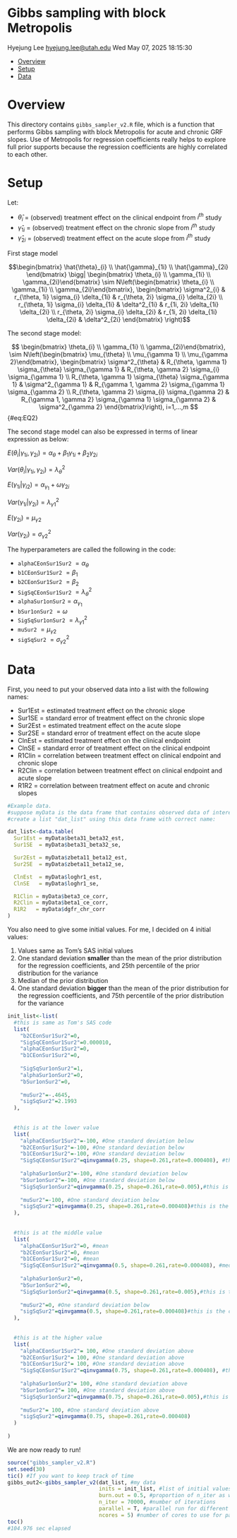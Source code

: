 Gibbs sampling with block Metropolis
================
Hyejung Lee <hyejung.lee@utah.edu>
Wed May 07, 2025 18:15:30

- [Overview](#overview)
- [Setup](#setup)
- [Data](#data)

<!-- Now write your README content in Markdown, plus R chunks if you like: -->

# Overview

This directory contains `gibbs_sampler_v2.R` file, which is a function
that performs Gibbs sampling with block Metropolis for acute and chronic
GRF slopes. Use of Metropolis for regression coefficients really helps
to explore full prior supports because the regression coefficients are
highly correlated to each other.

  

# Setup

Let:

- $\hat{\theta}_i$ = (observed) treatment effect on the clinical
  endpoint from $i^{th}$ study
- $\hat{\gamma}_{1i}$ = (observed) treatment effect on the chronic slope
  from $i^{th}$ study
- $\hat{\gamma}_{2i}$ = (observed) treatment effect on the acute slope
  from $i^{th}$ study

First stage model

$$\begin{bmatrix} \hat{\theta}_{i} \\ \hat{\gamma}_{1i} \\ \hat{\gamma}_{2i} \end{bmatrix} \bigg| \begin{bmatrix} \theta_{i} \\ \gamma_{1i} \\ \gamma_{2i}\end{bmatrix} \sim N\left(\begin{bmatrix} \theta_{i} \\ \gamma_{1i} \\ \gamma_{2i}\end{bmatrix}, \begin{bmatrix}
\sigma^2_{i} & r_{\theta, 1i} \sigma_{i} \delta_{1i} & r_{\theta, 2i} \sigma_{i} \delta_{2i} \\
r_{\theta, 1i} \sigma_{i} \delta_{1i} & \delta^2_{1i} & r_{1i, 2i} \delta_{1i} \delta_{2i}  \\
r_{\theta, 2i} \sigma_{i} \delta_{2i} & r_{1i, 2i} \delta_{1i} \delta_{2i} & \delta^2_{2i} \end{bmatrix} \right)$$

The second stage model:

$$
\begin{bmatrix} \theta_{i} \\ \gamma_{1i} \\ \gamma_{2i}\end{bmatrix}, \sim N\left(\begin{bmatrix} \mu_{\theta} \\ \mu_{\gamma 1} \\ \mu_{\gamma 2}\end{bmatrix}, \begin{bmatrix}
\sigma^2_{\theta} & R_{\theta, \gamma 1} \sigma_{\theta} \sigma_{\gamma 1} & R_{\theta, \gamma 2} \sigma_{i} \sigma_{\gamma 1} \\
R_{\theta, \gamma 1} \sigma_{\theta} \sigma_{\gamma 1} & \sigma^2_{\gamma 1} & R_{\gamma 1, \gamma 2} \sigma_{\gamma 1} \sigma_{\gamma 2}  \\
R_{\theta, \gamma 2} \sigma_{i} \sigma_{\gamma 2} & R_{\gamma 1, \gamma 2} \sigma_{\gamma 1} \sigma_{\gamma 2} & \sigma^2_{\gamma 2} 
\end{bmatrix}\right), i=1,...,m 
$$ {#eq:EQ2}

The second stage model can also be expressed in terms of linear
expression as below:

$E(\theta_i | \gamma_{1i}, \gamma_{2i}) = \alpha_\theta + \beta_1 \gamma_{1i} + \beta_2 \gamma_{2i}$

$Var(\theta_i | \gamma_{1i}, \gamma_{2i}) = \lambda^2_{\theta}$

$E(\gamma_{1i} | \gamma_{i2}) = \alpha_{\gamma_1} + \omega \gamma_{2i}$

$Var(\gamma_{1i} | \gamma_{2i}) = \lambda^2_{\gamma 1}$

$E(\gamma_{2i} ) = \mu_{\gamma2}$

$Var(\gamma_{2i} ) = \sigma^2_{\gamma2}$

  

The hyperparameters are called the following in the code:

- `alphaCEonSur1Sur2` $= \alpha_\theta$
- `b1CEonSur1Sur2` $= \beta_1$
- `b2CEonSur1Sur2` $= \beta_2$
- `SigSqCEonSur1Sur2` $= \lambda^2_{\theta}$
- `alphaSur1onSur2`$= \alpha_{\gamma_1}$
- `bSur1onSur2` $= \omega$
- `SigSqSur1onSur2` $=\lambda^2_{\gamma 1}$
- `muSur2` $=\mu_{\gamma2}$
- `sigSqSur2` $=\sigma^2_{\gamma2}$

  

# Data

First, you need to put your observed data into a list with the following
names:

- Sur1Est = estimated treatment effect on the chronic slope
- Sur1SE = standard error of treatment effect on the chronic slope
- Sur2Est = estimated treatment effect on the acute slope
- Sur2SE = standard error of treatment effect on the acute slope
- ClnEst = estimated treatment effect on the clinical endpoint
- ClnSE = standard error of treatment effect on the clinical endpoint
- R1Clin = correlation between treatment effect on clinical endpoint and
  chronic slope
- R2Clin = correlation between treatment effect on clinical endpoint and
  acute slope
- R1R2 = correlation between treatment effect on acute and chronic
  slopes

``` r
#Example data.
#suppose myData is the data frame that contains observed data of interest.
#create a list "dat_list" using this data frame with correct name:

dat_list<-data.table(
  Sur1Est = myData$beta31_beta32_est,
  Sur1SE  = myData$beta31_beta32_se,

  Sur2Est = myData$zbeta11_beta12_est,
  Sur2SE  = myData$zbeta11_beta12_se,

  ClnEst  = myData$loghr1_est,
  ClnSE   = myData$loghr1_se,

  R1Clin = myData$beta3_ce_corr,
  R2Clin = myData$beta1_ce_corr,
  R1R2   = myData$dgfr_chr_corr
)
```

  

You also need to give some initial values. For me, I decided on 4
initial values:

1.  Values same as Tom’s SAS initial values
2.  One standard deviation **smaller** than the mean of the prior
    distribution for the regression coefficients, and 25th percentile of
    the prior distribution for the variance
3.  Median of the prior distribution
4.  One standard deviation **bigger** than the mean of the prior
    distribution for the regression coefficients, and 75th percentile of
    the prior distribution for the variance

``` r
init_list<-list(
  #this is same as Tom's SAS code
  list(
    "b2CEonSur1Sur2"=0,
    "SigSqCEonSur1Sur2"=0.000010,
    "alphaCEonSur1Sur2"=0,
    "b1CEonSur1Sur2"=0,
    
    "SigSqSur1onSur2"=1,
    "alphaSur1onSur2"=0,
    "bSur1onSur2"=0,
    
    "muSur2"=-.4645,
    "sigSqSur2"=2.1993
  ),
  
  
  #this is at the lower value
  list(
    "alphaCEonSur1Sur2"=-100, #One standard deviation below
    "b2CEonSur1Sur2"=-100, #One standard deviation below
    "b1CEonSur1Sur2"=-100, #One standard deviation below
    "SigSqCEonSur1Sur2"=qinvgamma(0.25, shape=0.261,rate=0.000408), #this is the cut off value for low heterogeneity for SD
    
    "alphaSur1onSur2"=-100, #One standard deviation below
    "bSur1onSur2"=-100, #One standard deviation below
    "SigSqSur1onSur2"=qinvgamma(0.25, shape=0.261,rate=0.005),#this is the cut off value for low heterogeneity for SD
    
    "muSur2"=-100, #One standard deviation below
    "sigSqSur2"=qinvgamma(0.25, shape=0.261,rate=0.000408)#this is the cut off value for low heterogeneity
  ),
  
  
  #this is at the middle value
  list(
    "alphaCEonSur1Sur2"=0, #mean
    "b2CEonSur1Sur2"=0, #mean
    "b1CEonSur1Sur2"=0, #mean
    "SigSqCEonSur1Sur2"=qinvgamma(0.5, shape=0.261,rate=0.000408), #median
    
    "alphaSur1onSur2"=0,
    "bSur1onSur2"=0,
    "SigSqSur1onSur2"=qinvgamma(0.5, shape=0.261,rate=0.005),#this is the cut off value for low heterogeneity for SD
    
    "muSur2"=0, #One standard deviation below
    "sigSqSur2"=qinvgamma(0.5, shape=0.261,rate=0.000408)#this is the cut off value for low heterogeneity
  ),
  
  
  #this is at the higher value
  list(
    "alphaCEonSur1Sur2"= 100, #One standard deviation above
    "b2CEonSur1Sur2"= 100, #One standard deviation above
    "b1CEonSur1Sur2"= 100, #One standard deviation above
    "SigSqCEonSur1Sur2"=qinvgamma(0.75, shape=0.261,rate=0.000408), #this is the cut off value for low heterogeneity for SD
    
    "alphaSur1onSur2"= 100, #One standard deviation above
    "bSur1onSur2"= 100, #One standard deviation above
    "SigSqSur1onSur2"=qinvgamma(0.75, shape=0.261,rate=0.005),#this is the cut off value for medium heterogeneity for SD
    
    "muSur2"= 100, #One standard deviation above
    "sigSqSur2"=qinvgamma(0.75, shape=0.261,rate=0.000408) 
  )
  
)
```

We are now ready to run!

``` r
source("gibbs_sampler_v2.R")
set.seed(30)
tic() #If you want to keep track of time
gibbs_out2<-gibbs_sampler_v2(dat_list, #my data
                             inits = init_list, #list of initial values. Number of list is the number of chains
                             burn.out = 0.5, #proportion of n_iter as warm up
                             n_iter = 70000, #number of iterations
                             parallel = T, #parallel run for different chainas. 
                             ncores = 5) #number of cores to use for parallel. If there are lesser number of chains than the specified ncores, let's say 4 chains, then only 4 cores will be used.
toc()
#104.976 sec elapsed
```
